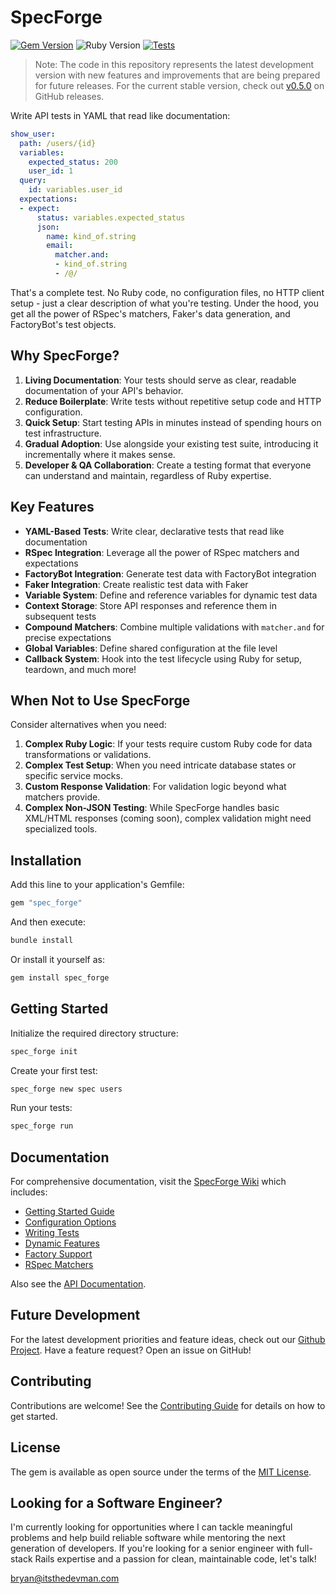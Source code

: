 # SpecForge

[![Gem Version](https://badge.fury.io/rb/spec_forge.svg)](https://badge.fury.io/rb/spec_forge)
![Ruby Version](https://img.shields.io/badge/ruby-3.3.7-ruby)
[![Tests](https://github.com/itsthedevman/spec_forge/actions/workflows/main.yml/badge.svg)](https://github.com/itsthedevman/spec_forge/actions/workflows/main.yml)

> Note: The code in this repository represents the latest development version with new features and improvements that are being prepared for future releases. For the current stable version, check out [v0.5.0](https://github.com/itsthedevman/spec_forge/releases/tag/v0.5.0) on GitHub releases.

Write API tests in YAML that read like documentation:

```yaml
show_user:
  path: /users/{id}
  variables:
    expected_status: 200
    user_id: 1
  query:
    id: variables.user_id
  expectations:
  - expect:
      status: variables.expected_status
      json:
        name: kind_of.string
        email:
          matcher.and:
          - kind_of.string
          - /@/
```

That's a complete test. No Ruby code, no configuration files, no HTTP client setup - just a clear description of what you're testing. Under the hood, you get all the power of RSpec's matchers, Faker's data generation, and FactoryBot's test objects.

## Why SpecForge?

1. **Living Documentation**: Your tests should serve as clear, readable documentation of your API's behavior.
2. **Reduce Boilerplate**: Write tests without repetitive setup code and HTTP configuration.
3. **Quick Setup**: Start testing APIs in minutes instead of spending hours on test infrastructure.
4. **Gradual Adoption**: Use alongside your existing test suite, introducing it incrementally where it makes sense.
5. **Developer & QA Collaboration**: Create a testing format that everyone can understand and maintain, regardless of Ruby expertise.

## Key Features

- **YAML-Based Tests**: Write clear, declarative tests that read like documentation
- **RSpec Integration**: Leverage all the power of RSpec matchers and expectations
- **FactoryBot Integration**: Generate test data with FactoryBot integration
- **Faker Integration**: Create realistic test data with Faker
- **Variable System**: Define and reference variables for dynamic test data
- **Context Storage**: Store API responses and reference them in subsequent tests
- **Compound Matchers**: Combine multiple validations with `matcher.and` for precise expectations
- **Global Variables**: Define shared configuration at the file level
- **Callback System**: Hook into the test lifecycle using Ruby for setup, teardown, and much more!

## When Not to Use SpecForge

Consider alternatives when you need:

1. **Complex Ruby Logic**: If your tests require custom Ruby code for data transformations or validations.
2. **Complex Test Setup**: When you need intricate database states or specific service mocks.
3. **Custom Response Validation**: For validation logic beyond what matchers provide.
4. **Complex Non-JSON Testing**: While SpecForge handles basic XML/HTML responses (coming soon), complex validation might need specialized tools.

## Installation

Add this line to your application's Gemfile:

```ruby
gem "spec_forge"
```

And then execute:

```bash
bundle install
```

Or install it yourself as:

```bash
gem install spec_forge
```

## Getting Started

Initialize the required directory structure:

```bash
spec_forge init
```

Create your first test:

```bash
spec_forge new spec users
```

Run your tests:

```bash
spec_forge run
```

## Documentation

For comprehensive documentation, visit the [SpecForge Wiki](https://github.com/itsthedevman/spec_forge/wiki) which includes:

- [Getting Started Guide](https://github.com/itsthedevman/spec_forge/wiki/Getting-Started)
- [Configuration Options](https://github.com/itsthedevman/spec_forge/wiki/Configuration)
- [Writing Tests](https://github.com/itsthedevman/spec_forge/wiki/Writing-Tests)
- [Dynamic Features](https://github.com/itsthedevman/spec_forge/wiki/Dynamic-Features)
- [Factory Support](https://github.com/itsthedevman/spec_forge/wiki/Factory-Support)
- [RSpec Matchers](https://github.com/itsthedevman/spec_forge/wiki/RSpec-Matchers)

Also see the [API Documentation](https://itsthedevman.com/docs/spec_forge).

## Future Development

For the latest development priorities and feature ideas, check out our [Github Project](https://github.com/itsthedevman/spec_forge/projects?query=is%3Aopen). Have a feature request? Open an issue on GitHub!

## Contributing

Contributions are welcome! See the [Contributing Guide](https://github.com/itsthedevman/spec_forge/wiki/Contributing) for details on how to get started.

## License

The gem is available as open source under the terms of the [MIT License](LICENSE.txt).

## Looking for a Software Engineer?

I'm currently looking for opportunities where I can tackle meaningful problems and help build reliable software while mentoring the next generation of developers. If you're looking for a senior engineer with full-stack Rails expertise and a passion for clean, maintainable code, let's talk!

[bryan@itsthedevman.com](mailto:bryan@itsthedevman.com)
